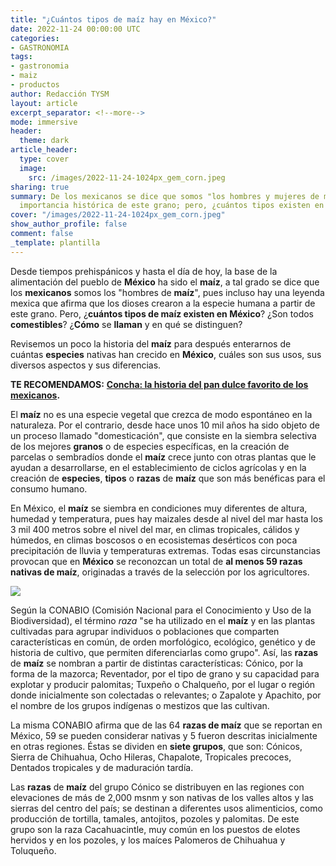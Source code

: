 ```yaml
---
title: "¿Cuántos tipos de maíz hay en México?"
date: 2022-11-24 00:00:00 UTC
categories:
- GASTRONOMIA
tags:
- gastronomia
- maiz
- productos
author: Redacción TYSM
layout: article
excerpt_separator: <!--more-->
mode: immersive
header:
  theme: dark
article_header:
  type: cover
  image:
    src: /images/2022-11-24-1024px_gem_corn.jpeg
sharing: true
summary: De los mexicanos se dice que somos "los hombres y mujeres de maíz" por la
  importancia histórica de este grano; pero, ¿cuántos tipos existen en el país?
cover: "/images/2022-11-24-1024px_gem_corn.jpeg"
show_author_profile: false
comment: false
_template: plantilla
---
```







Desde tiempos prehispánicos y hasta el día de hoy, la base de la alimentación del pueblo de **México** ha sido el **maíz**, a tal grado se dice que los **mexicanos** somos los "hombres de **maíz**", pues incluso hay una leyenda mexica que afirma que los dioses crearon a la especie humana a partir de este grano. Pero, ¿**cuántos tipos de maíz existen en México**? ¿Son todos **comestibles**? ¿**Cómo** se **llaman** y en qué se distinguen?

Revisemos un poco la historia del **maíz** para después enterarnos de cuántas **especies** nativas han crecido en **México**, cuáles son sus usos, sus diversos aspectos y sus diferencias.

**TE RECOMENDAMOS:** [**Concha: la historia del pan dulce favorito de los mexicanos**](https://blog.tonoysumariachi.com/gastronomia/2022/07/06/la-concha-el-pan-dulce-favorito-de-los-mexicanos.html)**.**

El **maíz** no es una especie vegetal que crezca de modo espontáneo en la naturaleza. Por el contrario, desde hace unos 10 mil años ha sido objeto de un proceso llamado "domesticación", que consiste en la siembra selectiva de los mejores **granos** o de especies específicas, en la creación de parcelas o sembradíos donde el **maíz** crece junto con otras plantas que le ayudan a desarrollarse, en el establecimiento de ciclos agrícolas y en la creación de **especies**, **tipos** o **razas** de **maíz** que son más benéficas para el consumo humano.

En México, el **maíz** se siembra en condiciones muy diferentes de altura, humedad y temperatura, pues hay maizales desde al nivel del mar hasta los 3 mil 400 metros sobre el nivel del mar, en climas tropicales, cálidos y húmedos, en climas boscosos o en ecosistemas desérticos con poca precipitación de lluvia y temperaturas extremas. Todas esas circunstancias provocan que en **México** se reconozcan un total de **al menos 59 razas nativas de maíz**, originadas a través de la selección por los agricultores.

![](https://upload.wikimedia.org/wikipedia/commons/thumb/0/0d/Starr-120606-7054-Zea_mays-ears_for_sale-Laulima_Farm_Kipahulu-Maui_%2825026486812%29.jpg/1024px-Starr-120606-7054-Zea_mays-ears_for_sale-Laulima_Farm_Kipahulu-Maui_%2825026486812%29.jpg)

Según la CONABIO (Comisión Nacional para el Conocimiento y Uso de la Biodiversidad), el término _raza_ "se ha utilizado en el **maíz** y en las plantas cultivadas para agrupar individuos o poblaciones que comparten características en común, de orden morfológico, ecológico, genético y de historia de cultivo, que permiten diferenciarlas como grupo". Así, las **razas** de **maíz** se nombran a partir de distintas características: Cónico, por la forma de la mazorca; Reventador, por el tipo de grano y su capacidad para explotar y producir palomitas; Tuxpeño o Chalqueño, por el lugar o región donde inicialmente son colectadas o relevantes; o Zapalote y Apachito, por el nombre de los grupos indígenas o mestizos que las cultivan.

La misma CONABIO afirma que de las 64 **razas de maíz** que se reportan en México, 59 se pueden considerar nativas y 5 fueron descritas inicialmente en otras regiones. Éstas se dividen en **siete grupos**, que son: Cónicos, Sierra de Chihuahua, Ocho Hileras, Chapalote, Tropicales precoces, Dentados tropicales y de maduración tardía.

Las **razas** de **maíz** del grupo Cónico se distribuyen en las regiones con elevaciones de más de 2,000 msnm y son nativas de los valles altos y las sierras del centro del país; se destinan a diferentes usos alimenticios, como producción de tortilla, tamales, antojitos, pozoles y palomitas. De este grupo son la raza Cacahuacintle, muy común en los puestos de elotes hervidos y en los pozoles, y los maíces Palomeros de Chihuahua y Toluqueño.
